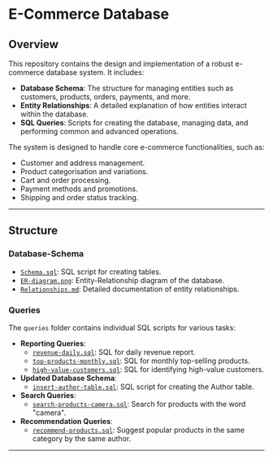 # **E-Commerce Database**

## **Overview**
This repository contains the design and implementation of a robust e-commerce database system. It includes:
- **Database Schema**: The structure for managing entities such as customers, products, orders, payments, and more.
- **Entity Relationships**: A detailed explanation of how entities interact within the database.
- **SQL Queries**: Scripts for creating the database, managing data, and performing common and advanced operations.

The system is designed to handle core e-commerce functionalities, such as:
- Customer and address management.
- Product categorisation and variations.
- Cart and order processing.
- Payment methods and promotions.
- Shipping and order status tracking.

---

## **Structure**

### **Database-Schema**
- [`Schema.sql`](https://github.com/asmaa-sherif/E-Commerce-Database/blob/main/Database%20Schema/schema.sql): SQL script for creating tables.
- [`ER-diagram.png`](https://github.com/asmaa-sherif/E-Commerce-Database/blob/main/Database%20Schema/ERD.png): Entity-Relationship diagram of the database.
- [`Relationships.md`](https://github.com/asmaa-sherif/E-Commerce-Database/blob/main/Database%20Schema/relationships.md): Detailed documentation of entity relationships.

### **Queries**
The `queries` folder contains individual SQL scripts for various tasks:
- **Reporting Queries**:
  - [`revenue-daily.sql`](https://github.com/asmaa-sherif/E-Commerce-Database/blob/main/queries/revenue-daily.sql): SQL for daily revenue report.
  - [`top-products-monthly.sql`](https://github.com/asmaa-sherif/E-Commerce-Database/blob/main/queries/top-products-monthly.sql): SQL for monthly top-selling products.
  - [`high-value-customers.sql`](https://github.com/asmaa-sherif/E-Commerce-Database/blob/main/queries/high-value-customers.sql): SQL for identifying high-value customers.
- **Updated Database Schema**:
  - [`insert-author-table.sql`](https://github.com/asmaa-sherif/E-Commerce-Database/blob/main/queries/high-value-customers.sql): SQL script for creating the Author table.
- **Search Queries**:
  - [`search-products-camera.sql`](https://github.com/asmaa-sherif/E-Commerce-Database/blob/main/queries/search-products-camera.sql): Search for products with the word "camera".
- **Recommendation Queries**:
  - [`recommend-products.sql`](https://github.com/asmaa-sherif/E-Commerce-Database/blob/main/queries/recommend-products.sql): Suggest popular products in the same category by the same author.

---

